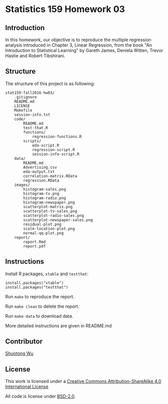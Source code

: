 # Statistics 159 Homework 03

## Introduction

In this homework, our objective is to reproduce the multiple regression analysis introduced in Chapter 3, Linear Regression, from the book "An Introduction to Statistical Learning" by Gareth James, Deniela Witten, Trevor Hastie and Robert Tibshirani.


## Structure

The structure of this project is as following:

```
stat159-fall2016-hw03/
    .gitignore
    README.md
    LICENSE
    Makefile
    session-info.txt
    code/
        README.md
        test-that.R
        functions/
            regression-functions.R
        scripts/
            eda-script.R
            regression-script.R
            session-info-script.R
    data/
    	README.md
    	Advertising.csv
    	eda-output.txt
        correlation-matrix.RData
    	regression.RData
    images/
        histogram-sales.png
        histogram-tv.png
        histogram-radio.png
        histogram-newspaper.png
        scatterplot-matrix.png
        scatterplot-tv-sales.png
        scatterplot-radio-sales.png
        scatterplot-newspaper-sales.png
        residual-plot.png
        scale-location-plot.png
        normal-qq-plot.png
    report/
    	report.Rmd
    	report.pdf
```

## Instructions

Install R packages, `xtable` and `testthat`:

```
install.packages("xtable")
install.packages("testthat")
````

Run `make` to reproduce the report.

Run `make clean` to delete the report.

Run `make data` to download data.

More detailed instructions are given in README.md

## Contributor

[Shuotong Wu](http://github.com/shuotong)

## License

This work is licensed under a [Creative Commons Attribution-ShareAlike 4.0 International License](http://creativecommons.org/licenses/by-sa/4.0/)

All code is license under [BSD-2.0](https://opensource.org/licenses/BSD-2-Clause).